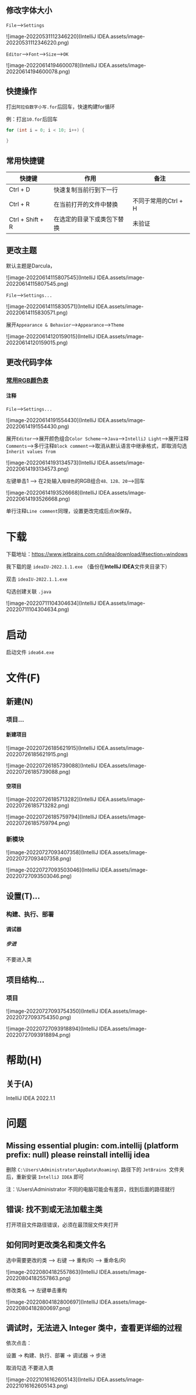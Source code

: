 

## 修改字体大小

`File`-->`Settings`

![image-20220531112346220](IntelliJ IDEA.assets/image-20220531112346220.png)

`Editor`-->`Font`-->`Size`-->`OK`

![image-20220614194600078](IntelliJ IDEA.assets/image-20220614194600078.png)

## 快捷操作

打出`阿拉伯数字小写.for`后回车，快速构建for循环

例：打出`10.for`后回车

```java
for (int i = 0; i < 10; i++) {
            
}
```



## 常用快捷键

| 快捷键           | 作用                       | 备注                 |
| ---------------- | -------------------------- | -------------------- |
| Ctrl + D         | 快速复制当前行到下一行     |                      |
| Ctrl + R         | 在当前打开的文件中替换     | 不同于常用的Ctrl + H |
| Ctrl + Shift + R | 在选定的目录下或类包下替换 | 未验证               |



## 更改主题

默认主题是Darcula，

![image-20220614115807545](IntelliJ IDEA.assets/image-20220614115807545.png)

`File`-->`Settings...`

![image-20220614115830571](IntelliJ IDEA.assets/image-20220614115830571.png)

展开`Appearance & Behavior`-->`Appearance`-->`Theme`

![image-20220614120159015](IntelliJ IDEA.assets/image-20220614120159015.png)

## 更改代码字体

### [常用RGB颜色表](http://www1.ynao.ac.cn/~jinhuahe/know_base/othertopics/computerissues/RGB_colortable.htm)

#### 注释

`File`-->`Settings...`

![image-20220614191554430](IntelliJ IDEA.assets/image-20220614191554430.png)

展开`Editor`-->展开颜色组合`Color Scheme`-->`Java`-->`IntelliJ Light`-->展开注释`Comments`-->多行注释`Block comment`-->取消从默认语言中继承格式，即取消勾选`Inherit values from`

![image-20220614193134573](IntelliJ IDEA.assets/image-20220614193134573.png)

左键单击1 --> 在2处输入`暗绿色`的RGB组合`48、128、20`-->回车

![image-20220614193526668](IntelliJ IDEA.assets/image-20220614193526668.png)

单行注释`Line comment`同理，设置更改完成后点`OK`保存。

# 下载

下载地址：https://www.jetbrains.com.cn/idea/download/#section=windows

我下载的是 `ideaIU-2022.1.1.exe` （备份在**IntelliJ IDEA**文件夹目录下）

双击 `ideaIU-2022.1.1.exe`

勾选创建关联 `.java`

![image-20220711104304634](IntelliJ IDEA.assets/image-20220711104304634.png)

# 启动

启动文件 `idea64.exe`

# 文件(F)

## 新建(N)

### 项目...

#### 新建项目

![image-20220726185621915](IntelliJ IDEA.assets/image-20220726185621915.png)

![image-20220726185739088](IntelliJ IDEA.assets/image-20220726185739088.png)

#### 空项目

![image-20220726185713282](IntelliJ IDEA.assets/image-20220726185713282.png)

![image-20220726185759794](IntelliJ IDEA.assets/image-20220726185759794.png)

### 新模块

![image-20220727093407358](IntelliJ IDEA.assets/image-20220727093407358.png)

![image-20220727093503046](IntelliJ IDEA.assets/image-20220727093503046.png)

## 设置(T)...

### 构建、执行、部署

#### 调试器

##### 步进

不要进入类

## 项目结构...

### 项目

![image-20220727093754350](IntelliJ IDEA.assets/image-20220727093754350.png)

![image-20220727093918894](IntelliJ IDEA.assets/image-20220727093918894.png)

# 帮助(H)

## 关于(A)

IntelliJ IDEA 2022.1.1

# 问题

## Missing essential plugin: com.intellij (platform prefix: null) please reinstall intellij idea

删除  `C:\Users\Administrator\AppData\Roaming\`  路径下的  `JetBrains `文件夹后，重新安装 `IntelliJ IDEA` 即可

注：\Users\Administrator 不同的电脑可能会有差异，找到后面的路径就行

## 错误: 找不到或无法加载主类

打开项目文件路径错误，必须在最顶层文件夹打开

## 如何同时更改类名和类文件名

选中需要更改的类 --> 右键 --> 重构(R) --> 重命名(R)

![image-20220804182557863](IntelliJ IDEA.assets/image-20220804182557863.png)

修改类名 --> 左键单击重构

![image-20220804182800697](IntelliJ IDEA.assets/image-20220804182800697.png)



## 调试时，无法进入 Integer 类中，查看更详细的过程

依次点击：

设置 -> 构建、执行、部署 -> 调试器 -> 步进

取消勾选 不要进入类

![image-20221016162605143](IntelliJ IDEA.assets/image-20221016162605143.png)
